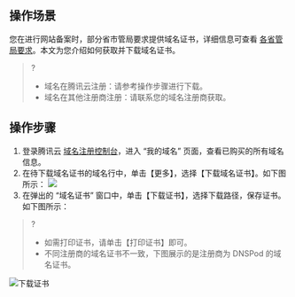 ## 操作场景
您在进行网站备案时，部分省市管局要求提供域名证书，详细信息可查看 [各省管局要求](https://cloud.tencent.com/document/product/243/3474)。本文为您介绍如何获取并下载域名证书。

>?
>- 域名在腾讯云注册：请参考操作步骤进行下载。
>- 域名在其他注册商注册：请联系您的域名注册商获取。

## 操作步骤
1. 登录腾讯云 [域名注册控制台](https://console.cloud.tencent.com/domain/)，进入 “我的域名” 页面，查看已购买的所有域名信息。
2. 在待下载域名证书的域名行中，单击【更多】，选择【下载域名证书】。如下图所示：
![](https://main.qcloudimg.com/raw/09aba323fe7767bd78d4c90d837aba14.png)
3. 在弹出的 “域名证书” 窗口中，单击【下载证书】，选择下载路径，保存证书。如下图所示：
>? 
>- 如需打印证书，请单击【打印证书】即可。
>- 不同注册商的域名证书不一致，下图展示的是注册商为 DNSPod 的域名证书。
>
![下载证书](https://main.qcloudimg.com/raw/4201013a7434f18dbd8c5970db3b2c6e.png)



